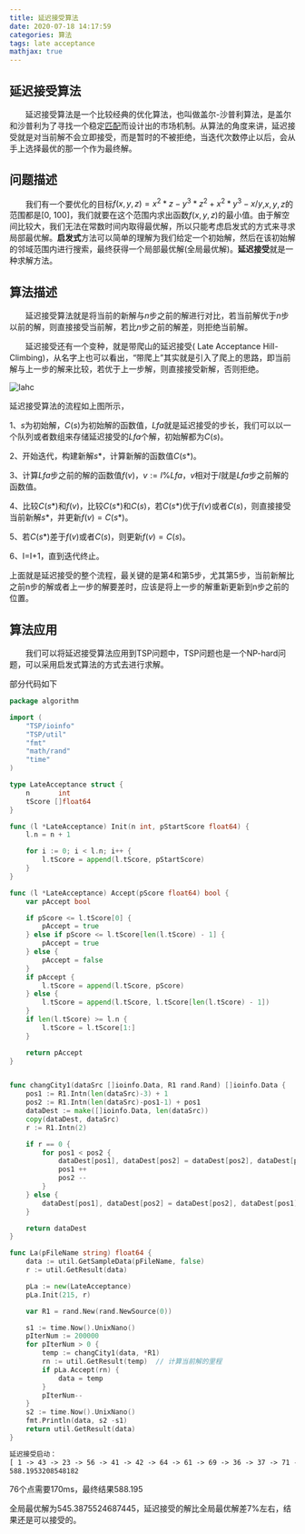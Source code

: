 ```yaml
---
title: 延迟接受算法
date: 2020-07-18 14:17:59
categories: 算法
tags: late acceptance
mathjax: true
---
```


## 延迟接受算法

&emsp;&emsp;延迟接受算法是一个比较经典的优化算法，也叫做盖尔-沙普利算法，是盖尔和沙普利为了寻找一个稳定[匹配](https://baike.baidu.com/item/匹配/6397551)而设计出的市场机制。从算法的角度来讲，延迟接受就是对当前解不会立即接受，而是暂时的不被拒绝，当迭代次数停止以后，会从手上选择最优的那一个作为最终解。

<!--more-->

## 问题描述

&emsp;&emsp;我们有一个要优化的目标$f(x,y,z)=x^2*z-y^3*z^2+x^2*y^3-x/y$,$x,y,z$的范围都是[0, 100]，我们就要在这个范围内求出函数$f(x,y,z)$的最小值。由于解空间比较大，我们无法在常数时间内取得最优解，所以只能考虑启发式的方式来寻求局部最优解。**启发式**方法可以简单的理解为我们给定一个初始解，然后在该初始解的邻域范围内进行搜索，最终获得一个局部最优解(全局最优解)。**延迟接受**就是一种求解方法。

## 算法描述

&emsp;&emsp;延迟接受算法就是将当前的新解与$n$步之前的解进行对比，若当前解优于$n$步以前的解，则直接接受当前解，若比$n$步之前的解差，则拒绝当前解。

&emsp;&emsp;延迟接受还有一个变种，就是带爬山的延迟接受( Late Acceptance Hill-Climbing)，从名字上也可以看出，“带爬上”其实就是引入了爬上的思路，即当前解与上一步的解来比较，若优于上一步解，则直接接受新解，否则拒绝。

![lahc](/Users/sf/Desktop/code/silencemao.github.io/source/images/lahc.jpg)

延迟接受算法的流程如上图所示，

1、$s$为初始解，$C(s)$为初始解的函数值，$Lfa$就是延迟接受的步长，我们可以以一个队列或者数组来存储延迟接受的$Lfa$个解，初始解都为$C(s)$。

2、开始迭代，构建新解$s*$，计算新解的函数值$C(s*)$。

3、计算$Lfa$步之前的解的函数值$f(v)$，$v := I \% Lfa$，$v$相对于$I$就是$Lfa$步之前解的函数值。

4、比较$C(s*)$和$f(v)$，比较$C(s*)$和$C(s)$，若$C(s*)$优于$f(v)$或者$C(s)$，则直接接受当前新解$s*$，并更新$f(v)=C(s*)$。

5、若$C(s*)$差于$f(v)$或者$C(s)$，则更新$f(v)=C(s)$。

6、I=I+1，直到迭代终止。

上面就是延迟接受的整个流程，最关键的是第4和第5步，尤其第5步，当前新解比之前n步的解或者上一步的解要差时，应该是将上一步的解重新更新到n步之前的位置。

## 算法应用

&emsp;&emsp;我们可以将延迟接受算法应用到TSP问题中，TSP问题也是一个NP-hard问题，可以采用启发式算法的方式去进行求解。

部分代码如下

```go
package algorithm

import (
	"TSP/ioinfo"
	"TSP/util"
	"fmt"
	"math/rand"
	"time"
)

type LateAcceptance struct {
	n       int
	tScore []float64
}

func (l *LateAcceptance) Init(n int, pStartScore float64) {
	l.n = n + 1

	for i := 0; i < l.n; i++ {
		l.tScore = append(l.tScore, pStartScore)
	}
}

func (l *LateAcceptance) Accept(pScore float64) bool {
	var pAccept bool

	if pScore <= l.tScore[0] {
		pAccept = true
	} else if pScore <= l.tScore[len(l.tScore) - 1] {
		pAccept = true
	} else {
		pAccept = false
	}
	if pAccept {
		l.tScore = append(l.tScore, pScore)
	} else {
		l.tScore = append(l.tScore, l.tScore[len(l.tScore) - 1])
	}
	if len(l.tScore) >= l.n {
		l.tScore = l.tScore[1:]
	}

	return pAccept
}


func changCity1(dataSrc []ioinfo.Data, R1 rand.Rand) []ioinfo.Data {
	pos1 := R1.Intn(len(dataSrc)-3) + 1
	pos2 := R1.Intn(len(dataSrc)-pos1-1) + pos1
	dataDest := make([]ioinfo.Data, len(dataSrc))
	copy(dataDest, dataSrc)
	r := R1.Intn(2)

	if r == 0 {
		for pos1 < pos2 {
			dataDest[pos1], dataDest[pos2] = dataDest[pos2], dataDest[pos1]
			pos1 ++
			pos2 --
		}
	} else {
		dataDest[pos1], dataDest[pos2] = dataDest[pos2], dataDest[pos1]
	}

	return dataDest
}

func La(pFileName string) float64 {
	data := util.GetSampleData(pFileName, false)
	r := util.GetResult(data)

	pLa := new(LateAcceptance)
	pLa.Init(215, r)

	var R1 = rand.New(rand.NewSource(0))

	s1 := time.Now().UnixNano()
	pIterNum := 200000
	for pIterNum > 0 {
		temp := changCity1(data, *R1)
		rn := util.GetResult(temp)  // 计算当前解的里程 
		if pLa.Accept(rn) {
			data = temp
		}
		pIterNum--
	}
	s2 := time.Now().UnixNano()
	fmt.Println(data, s2 -s1)
	return util.GetResult(data)
}

```

```tex
延迟接受启动：
[ 1 -> 43 -> 23 -> 56 -> 41 -> 42 -> 64 -> 61 -> 69 -> 36 -> 37 -> 71 -> 60 -> 70 -> 20 -> 15 -> 57 -> 27 -> 52 -> 13 -> 54 -> 19 -> 59 -> 14 -> 53 -> 11 -> 66 -> 65 -> 38 -> 31 -> 10 -> 58 -> 72 -> 39 ->  9 -> 40 -> 12 -> 17 -> 76 -> 26 ->  7 -> 35 ->  8 -> 46 -> 34 -> 67 -> 75 ->  4 -> 45 -> 29 ->  5 -> 48 -> 47 -> 21 -> 74 -> 30 ->  2 -> 68 ->  6 -> 51 ->  3 -> 44 -> 32 -> 50 -> 25 -> 55 -> 18 -> 24 -> 49 -> 16 -> 63 -> 33 -> 73 -> 62 -> 28 -> 22 ->  1 ->] 170124000ns
588.1953208548182

```

76个点需要170ms，最终结果588.195

全局最优解为545.3875524687445，延迟接受的解比全局最优解差7%左右，结果还是可以接受的。

